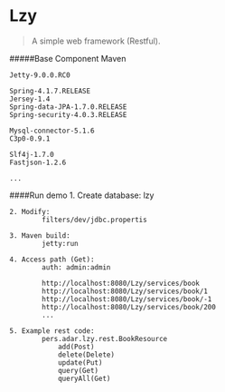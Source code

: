 

# Lzy
> A simple web framework (Restful).


#####Base Component
	Maven
	
	Jetty-9.0.0.RC0

	Spring-4.1.7.RELEASE
	Jersey-1.4
	Spring-data-JPA-1.7.0.RELEASE
	Spring-security-4.0.3.RELEASE
	
	Mysql-connector-5.1.6
	C3p0-0.9.1
	
	Slf4j-1.7.0
	Fastjson-1.2.6
	
	...


####Run demo
	1. Create database: 
			lzy

	2. Modify: 
			filters/dev/jdbc.propertis	
	
	3. Maven build: 
			jetty:run
	
	4. Access path (Get):
			auth: admin:admin

			http://localhost:8080/Lzy/services/book
			http://localhost:8080/Lzy/services/book/1
			http://localhost:8080/Lzy/services/book/-1
			http://localhost:8080/Lzy/services/book/200
			...
			
	5. Example rest code:
			pers.adar.lzy.rest.BookResource
				add(Post)
				delete(Delete)
				update(Put)
				query(Get)
				queryAll(Get)

